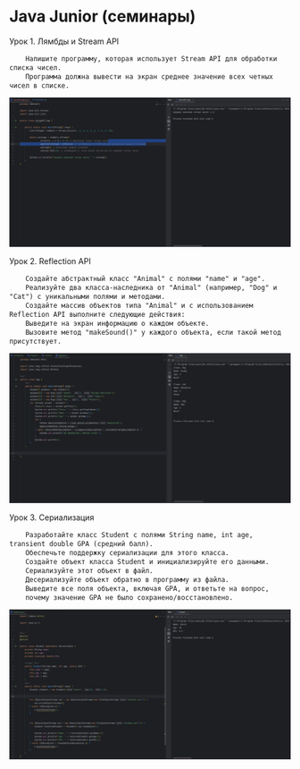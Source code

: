 # Java Junior (семинары)


Урок 1. Лямбды и Stream API

        Напишите программу, которая использует Stream API для обработки списка чисел. 
        Программа должна вывести на экран среднее значение всех четных чисел в списке.


![App](screen/Screenshot_1.jpg)


Урок 2. Reflection API


        Создайте абстрактный класс "Animal" с полями "name" и "age".
        Реализуйте два класса-наследника от "Animal" (например, "Dog" и "Cat") с уникальными полями и методами.
        Создайте массив объектов типа "Animal" и с использованием Reflection API выполните следующие действия:
        Выведите на экран информацию о каждом объекте.
        Вызовите метод "makeSound()" у каждого объекта, если такой метод присутствует.


![App](screen/Screenshot_2.jpg)


Урок 3. Сериализация


        Разработайте класс Student с полями String name, int age, transient double GPA (средний балл).
        Обеспечьте поддержку сериализации для этого класса.
        Создайте объект класса Student и инициализируйте его данными.
        Сериализуйте этот объект в файл.
        Десериализуйте объект обратно в программу из файла.
        Выведите все поля объекта, включая GPA, и ответьте на вопрос,
        почему значение GPA не было сохранено/восстановлено.


![App](screen/Screenshot_3.jpg)